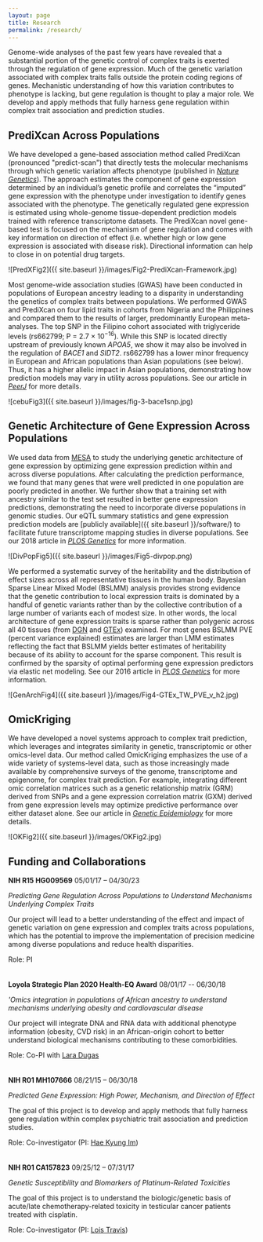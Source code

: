 ```yaml
---
layout: page
title: Research
permalink: /research/
---
```


Genome-wide analyses of the past few years have revealed that a substantial portion of the genetic control of complex traits is exerted through the regulation of gene expression. Much of the genetic variation associated with complex traits falls outside the protein coding regions of genes. Mechanistic understanding of how this variation contributes to phenotype is lacking, but gene regulation is thought to play a major role. We develop and apply methods that fully harness gene regulation within complex trait association and prediction studies. 

## PrediXcan Across Populations

We have developed a gene-based association method called PrediXcan (pronounced "predict-scan") that directly tests the molecular mechanisms through which genetic variation affects phenotype (published in <a href="https://www.ncbi.nlm.nih.gov/pubmed/?term=PMC4552594"><i>Nature Genetics</i></a>). The approach estimates the component of gene expression determined by an individual’s genetic profile and correlates the “imputed” gene expression with the phenotype under investigation to identify genes associated with the phenotype. The genetically regulated gene expression is estimated using whole-genome tissue-dependent prediction models trained with reference transcriptome datasets. The PrediXcan novel gene-based test is focused on the mechanism of gene regulation and comes with key information on direction of effect (i.e. whether high or low gene expression is associated with disease risk). Directional information can help to close in on potential drug targets.

![PredXFig2]({{ site.baseurl }}/images/Fig2-PrediXcan-Framework.jpg)

Most genome-wide association studies (GWAS) have been conducted in populations of European ancestry leading to a disparity in understanding the genetics of complex traits between populations. We performed GWAS and PrediXcan on four lipid traits in cohorts from Nigeria and the Philippines and compared them to the results of larger, predominantly European meta-analyses. The top SNP in the Filipino cohort associated with triglyceride levels (rs662799; P = 2.7 × 10<sup>−16</sup>). While this SNP is located directly upstream of previously known *APOA5*, we show it may also be involved in the regulation of *BACE1* and *SIDT2*. rs662799 has a lower minor frequency in European and African populations than Asian populations (see below). Thus, it has a higher allelic impact in Asian populations, demonstrating how prediction models may vary in utility across populations. See our article in [*PeerJ*](https://peerj.com/articles/4314/) for more details.

![cebuFig3]({{ site.baseurl }}/images/fig-3-bace1snp.jpg)

## Genetic Architecture of Gene Expression Across Populations

We used data from [MESA](https://www.mesa-nhlbi.org/) to study the underlying genetic architecture of gene expression by optimizing gene expression prediction within and across diverse populations. After calculating the prediction performance, we found that many genes that were well predicted in one population are poorly predicted in another. We further show that a training set with ancestry similar to the test set resulted in better gene expression predictions, demonstrating the need to incorporate diverse populations in genomic studies. Our eQTL summary statistics and gene expression prediction models are [publicly available]({{ site.baseurl }}/software/) to facilitate future transcriptome mapping studies in diverse populations. See our 2018 article in [*PLOS Genetics*](https://doi.org/10.1371/journal.pgen.1007586) for more information.

![DivPopFig5]({{ site.baseurl }}/images/Fig5-divpop.png)

We performed a systematic survey of the heritability and the distribution of effect sizes across all representative tissues in the human body. Bayesian Sparse Linear Mixed Model (BSLMM) analysis provides strong evidence that the genetic contribution to local expression traits is dominated by a handful of genetic variants rather than by the collective contribution of a large number of variants each of modest size. In other words, the local architecture of gene expression traits is sparse rather than polygenic across all 40 tissues (from [DGN](http://dags.stanford.edu/dgn/) and [GTEx](https://www.gtexportal.org/home/)) examined. For most genes BSLMM PVE (percent variance explained) estimates are larger than LMM estimates reflecting the fact that BSLMM yields better estimates of heritability because of its ability to account for the sparse component. This result is confirmed by the sparsity of optimal performing gene expression predictors via elastic net modeling. See our 2016 article in [*PLOS Genetics*](https://doi.org/10.1371/journal.pgen.1006423) for more information.

![GenArchFig4]({{ site.baseurl }}/images/Fig4-GTEx_TW_PVE_v_h2.jpg)



## OmicKriging

We have developed a novel systems approach to complex trait prediction, which leverages and integrates similarity in genetic, transcriptomic or other omics-level data. Our method called OmicKriging emphasizes the use of a wide variety of systems-level data, such as those increasingly made available by comprehensive surveys of the genome, transcriptome and epigenome, for complex trait prediction. For example, integrating different omic correlation matrices such as a genetic relationship matrix (GRM) derived from SNPs and a gene expression correlation matrix (GXM) derived from gene expression levels may optimize predictive performance over either dataset alone. See our article in <a href="http://www.ncbi.nlm.nih.gov/pubmed/?term=PMC4072756"><i>Genetic Epidemiology</i></a> for more details.

![OKFig2]({{ site.baseurl }}/images/OKFig2.jpg)



## Funding and Collaborations
**NIH R15 HG009569** 05/01/17 – 04/30/23

*Predicting Gene Regulation Across Populations to Understand Mechanisms Underlying Complex Traits*


Our project will lead to a better understanding of the effect and impact of genetic variation on gene expression and complex traits across populations, which has the potential to improve the implementation of precision medicine among diverse populations and reduce health disparities.

Role: PI
<br>
<br>
<br>
**Loyola Strategic Plan 2020 Health-EQ Award** 08/01/17 -- 06/30/18

*'Omics integration in populations of African ancestry to understand mechanisms underlying obesity and cardiovascular disease*

Our project will integrate DNA and RNA data with additional phenotype information (obesity, CVD risk) in an African-origin cohort to better understand biological mechanisms contributing to these comorbidities.

Role: Co-PI with [Lara Dugas](https://scholar.google.com/citations?user=wdgUaNwAAAAJ&hl=en)
<br>
<br>
<br>
**NIH R01 MH107666** 08/21/15 – 06/30/18

*Predicted Gene Expression: High Power, Mechanism, and Direction of Effect*

The goal of this project is to develop and apply methods that fully harness gene regulation within complex psychiatric trait association and prediction studies. 

Role: Co-investigator (PI: <a href="http://hakyimlab.org/" target="_blank">Hae Kyung Im</a>)
<br>
<br>
<br>
**NIH R01 CA157823** 09/25/12 – 07/31/17
  
*Genetic Susceptibility and Biomarkers of Platinum-Related Toxicities*

The goal of this project is to understand the biologic/genetic basis of acute/late chemotherapy-related toxicity in testicular cancer patients treated with cisplatin.

Role: Co-investigator (PI: <a href="https://cancer.iu.edu/research-trials/member-bio.shtml?id=12422&name=lois-travis" target="_blank">Lois Travis</a>)
<br>
<br>
<br>


